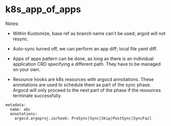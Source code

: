 # k8s_app_of_apps

Notes:

* Within Kustomize, base ref as branch name can't be used; argod will not resync.
* Auto-sync turned off, we can perform an app diff; local file yaml diff.
* Apps of apps pattern can be done, as long as there is an individual
  application CRD specifying a different path. They have to be managed on your own.

* Resource hooks are k8s resources with argocd annotations. These annotations are used to schedule them as part of the sync phase. Argocd will only proceed to the next part of the phase if the resources terminate successfully.
```
metadata:
  name: abc
  annotations:
	argocd.argoproj.io/hook: PreSync|Sync|Skip|PostSync|SyncFail

```

